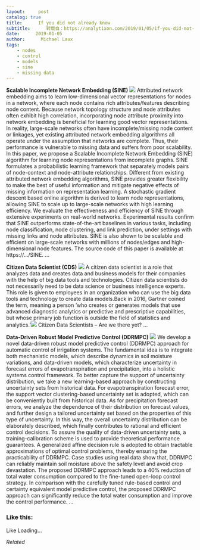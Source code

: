 ```yaml
---
layout:     post
catalog: true
title:      If you did not already know
subtitle:      转载自：https://analytixon.com/2019/01/05/if-you-did-not-already-know-600/
date:      2019-01-05
author:      Michael Laux
tags:
    - nodes
    - control
    - models
    - sine
    - missing data
---
```


**Scalable Incomplete Network Embedding (SINE)** ![](https://aboutdataanalytics.files.wordpress.com/2015/01/google.png?w=529)
Attributed network embedding aims to learn low-dimensional vector representations for nodes in a network, where each node contains rich attributes/features describing node content. Because network topology structure and node attributes often exhibit high correlation, incorporating node attribute proximity into network embedding is beneficial for learning good vector representations. In reality, large-scale networks often have incomplete/missing node content or linkages, yet existing attributed network embedding algorithms all operate under the assumption that networks are complete. Thus, their performance is vulnerable to missing data and suffers from poor scalability. In this paper, we propose a Scalable Incomplete Network Embedding (SINE) algorithm for learning node representations from incomplete graphs. SINE formulates a probabilistic learning framework that separately models pairs of node-context and node-attribute relationships. Different from existing attributed network embedding algorithms, SINE provides greater flexibility to make the best of useful information and mitigate negative effects of missing information on representation learning. A stochastic gradient descent based online algorithm is derived to learn node representations, allowing SINE to scale up to large-scale networks with high learning efficiency. We evaluate the effectiveness and efficiency of SINE through extensive experiments on real-world networks. Experimental results confirm that SINE outperforms state-of-the-art baselines in various tasks, including node classification, node clustering, and link prediction, under settings with missing links and node attributes. SINE is also shown to be scalable and efficient on large-scale networks with millions of nodes/edges and high-dimensional node features. The source code of this paper is available at https://…/SINE. … 

**Citizen Data Scientist (CDS)** ![](https://aboutdataanalytics.files.wordpress.com/2015/01/google.png?w=529)
A citizen data scientist is a role that analyzes data and creates data and business models for their companies with the help of big data tools and technologies. Citizen data scientists do not necessarily need to be data science or business intelligence experts. This role is given to employees in an organization who can use the big data tools and technology to create data models.Back in 2016, Gartner coined the term, meaning a person ‘who creates or generates models that use advanced diagnostic analytics or predictive and prescriptive capabilities, but whose primary job function is outside the field of statistics and analytics.’![](https://aboutdataanalytics.files.wordpress.com/2015/04/link.png?w=529)
 Citizen Data Scientists – Are we there yet? … 

**Data-Driven Robust Model Predictive Control (DDRMPC)** ![](https://aboutdataanalytics.files.wordpress.com/2015/01/google.png?w=529)
We develop a novel data-driven robust model predictive control (DDRMPC) approach for automatic control of irrigation systems. The fundamental idea is to integrate both mechanistic models, which describe dynamics in soil moisture variations, and data-driven models, which characterize uncertainty in forecast errors of evapotranspiration and precipitation, into a holistic systems control framework. To better capture the support of uncertainty distribution, we take a new learning-based approach by constructing uncertainty sets from historical data. For evapotranspiration forecast error, the support vector clustering-based uncertainty set is adopted, which can be conveniently built from historical data. As for precipitation forecast errors, we analyze the dependence of their distribution on forecast values, and further design a tailored uncertainty set based on the properties of this type of uncertainty. In this way, the overall uncertainty distribution can be elaborately described, which finally contributes to rational and efficient control decisions. To assure the quality of data-driven uncertainty sets, a training-calibration scheme is used to provide theoretical performance guarantees. A generalized affine decision rule is adopted to obtain tractable approximations of optimal control problems, thereby ensuring the practicability of DDRMPC. Case studies using real data show that, DDRMPC can reliably maintain soil moisture above the safety level and avoid crop devastation. The proposed DDRMPC approach leads to a 40\% reduction of total water consumption compared to the fine-tuned open-loop control strategy. In comparison with the carefully tuned rule-based control and certainty equivalent model predictive control, the proposed DDRMPC approach can significantly reduce the total water consumption and improve the control performance. … 





### Like this:

Like Loading...


*Related*

